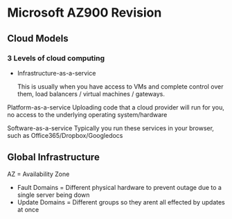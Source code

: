 # Microsoft AZ900 Revision

## Cloud Models

### 3 Levels of cloud computing

- Infrastructure-as-a-service

  This is usually when you have access to VMs and complete control over them, load balancers / virtual machines / gateways.

Platform-as-a-service
Uploading code that a cloud provider will run for you, no access to the underlying operating system/hardware

Software-as-a-service
Typically you run these services in your browser, such as Office365/Dropbox/Googledocs

## Global Infrastructure

AZ = Availability Zone

* Fault Domains = Different physical hardware to prevent outage due to a single server being down
* Update Domains = Different groups so they arent all effected by updates at once
